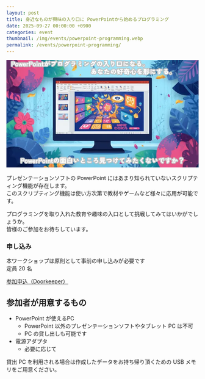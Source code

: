 ```yaml
---
layout: post
title: 身近なものが興味の入り口に PowerPointから始めるプログラミング
date: 2025-09-27 00:00:00 +0900
categories: event
thumbnail: /img/events/powerpoint-programming.webp
permalink: /events/powerpoint-programming/
---
```


<img class='w-full pb-8' src='/img/events/powerpoint-programming.webp' alt='カバー画像 身近なものが興味の入り口に PowerPointから始めるプログラミング'>


プレゼンテーションソフトの PowerPoint にはあまり知られていないスクリプティング機能が存在します。<br>
このスクリプティング機能は使い方次第で教材やゲームなど様々に応用が可能です。

プログラミングを取り入れた教育や趣味の入口として挑戦してみてはいかがでしょうか。<br>
皆様のご参加をお待ちしています。

### 申し込み
本ワークショップは原則として事前の申し込みが必要です<br>
定員 20 名

<a href="https://dojocon-japan.doorkeeper.jp/events/190298" target="_blank" >参加申込（Doorkeeper）</a>

## 参加者が用意するもの

* PowerPoint が使えるPC
  * PowerPoint 以外のプレゼンテーションソフトやタブレット PC は不可
  * PC の貸し出しも可能です
* 電源アダプタ
  * 必要に応じて

貸出 PC を利用される場合は作成したデータをお持ち帰り頂くための USB メモリをご用意ください。
